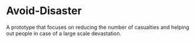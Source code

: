 # Avoid-Disaster
A prototype that focuses on reducing the number of casualties and helping out people in case of a large scale devastation.
